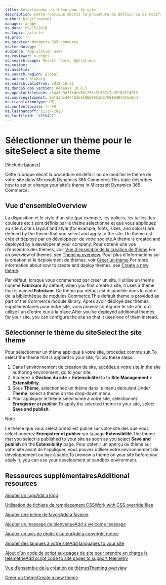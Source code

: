 ```yaml
---
title: Sélectionner un thème pour le site
description: Cette rubrique décrit la procédure de définir ou de modifier le thème de votre site dans Microsoft Dynamics 365 Commerce.
author: bicyclingfool
manager: annbe
ms.date: 09/15/2020
ms.topic: article
ms.prod: ''
ms.service: dynamics-365-commerce
ms.technology: ''
audience: Application user
ms.reviewer: v-chgri
ms.search.scope: Retail, Core, Operations
ms.custom: ''
ms.assetid: ''
ms.search.region: Global
ms.author: StuHarg
ms.search.validFrom: 2019-10-31
ms.dyn365.ops.version: Release 10.0.5
ms.openlocfilehash: c54a3e9471fdeb56f27fe7c567c7cd7f0b7fd218
ms.sourcegitcommit: 2ef23dcd4e42362186b9951e675010d97d55c6bd
ms.translationtype: HT
ms.contentlocale: fr-FR
ms.lasthandoff: 11/17/2020
ms.locfileid: "4556427"
---
```

# <a name="select-a-site-theme"></a><span data-ttu-id="5e0ee-103">Sélectionner un thème pour le site</span><span class="sxs-lookup"><span data-stu-id="5e0ee-103">Select a site theme</span></span>

[!include [banner](includes/banner.md)]

<span data-ttu-id="5e0ee-104">Cette rubrique décrit la procédure de définir ou de modifier le thème de votre site dans Microsoft Dynamics 365 Commerce.</span><span class="sxs-lookup"><span data-stu-id="5e0ee-104">This topic describes how to set or change your site's theme in Microsoft Dynamics 365 Commerce.</span></span>

## <a name="overview"></a><span data-ttu-id="5e0ee-105">Vue d'ensemble</span><span class="sxs-lookup"><span data-stu-id="5e0ee-105">Overview</span></span>

<span data-ttu-id="5e0ee-106">La disposition et le style d'un site (par exemple, les polices, les tailles, les couleurs etc.) sont définis par le thème sélectionné et que vous appliquez au site.</span><span class="sxs-lookup"><span data-stu-id="5e0ee-106">A site's layout and style (for example, fonts, sizes, and colors) are defined by the theme that you select and apply to the site.</span></span> <span data-ttu-id="5e0ee-107">Un thème est créé et déployé par un développeur de votre société.</span><span class="sxs-lookup"><span data-stu-id="5e0ee-107">A theme is created and deployed by a developer at your company.</span></span> <span data-ttu-id="5e0ee-108">Pour obtenir une vue d'ensemble des thèmes, voir [Vue d'ensemble de la création de thème](e-commerce-extensibility/theming.md).</span><span class="sxs-lookup"><span data-stu-id="5e0ee-108">For an overview of themes, see [Theming overview](e-commerce-extensibility/theming.md).</span></span> <span data-ttu-id="5e0ee-109">Pour plus d'informations sur la création et le déploiement de thèmes, voir [Créer un thème](e-commerce-extensibility/create-theme.md).</span><span class="sxs-lookup"><span data-stu-id="5e0ee-109">For more information about how to create and deploy themes, see [Create a new theme](e-commerce-extensibility/create-theme.md).</span></span>

<span data-ttu-id="5e0ee-110">Par défaut, lorsque vous commencez par créer un site, il utilise un thème nommé **Fabrikam**.</span><span class="sxs-lookup"><span data-stu-id="5e0ee-110">By default, when you first create a site, it uses a theme that is named **Fabrikam**.</span></span> <span data-ttu-id="5e0ee-111">Ce thème par défaut est disponible dans le cadre de la bibliothèque de modules Commerce.</span><span class="sxs-lookup"><span data-stu-id="5e0ee-111">This default theme is provided as part of the Commerce module library.</span></span> <span data-ttu-id="5e0ee-112">Après avoir déployé des thèmes supplémentaires pour votre site, vous pouvez configurer le site afin qu'il utilise l'un d'entre eux à la place.</span><span class="sxs-lookup"><span data-stu-id="5e0ee-112">After you've deployed additional themes for your site, you can configure the site so that it uses one of them instead.</span></span>

## <a name="select-the-site-theme"></a><span data-ttu-id="5e0ee-113">Sélectionner le thème du site</span><span class="sxs-lookup"><span data-stu-id="5e0ee-113">Select the site theme</span></span>

<span data-ttu-id="5e0ee-114">Pour sélectionner un thème appliqué à votre site, procédez comme suit.</span><span class="sxs-lookup"><span data-stu-id="5e0ee-114">To select the theme that is applied to your site, follow these steps.</span></span>

1. <span data-ttu-id="5e0ee-115">Dans l'environnement de création de site, accédez à votre site.</span><span class="sxs-lookup"><span data-stu-id="5e0ee-115">In the site authoring environment, go to your site.</span></span>
1. <span data-ttu-id="5e0ee-116">Accédez à **Gestion du site** \> **Extensibilité**.</span><span class="sxs-lookup"><span data-stu-id="5e0ee-116">Go to **Site Management** \> **Extensibility**.</span></span>
1. <span data-ttu-id="5e0ee-117">Sous **Thème**, sélectionnez un thème dans le menu déroulant.</span><span class="sxs-lookup"><span data-stu-id="5e0ee-117">Under **Theme**, select a theme on the drop-down menu.</span></span>
1. <span data-ttu-id="5e0ee-118">Pour appliquer le thème sélectionné à votre site, sélectionnez **Enregistrer et publier**.</span><span class="sxs-lookup"><span data-stu-id="5e0ee-118">To apply the selected theme to your site, select **Save and publish**.</span></span>

> [!NOTE]
> <span data-ttu-id="5e0ee-119">Le thème que vous sélectionnez est publié sur votre site dès que vous sélectionnerez **Enregistrer et publier** sur la page **Extensibilité**.</span><span class="sxs-lookup"><span data-stu-id="5e0ee-119">The theme that you select is published to your site as soon as you select **Save and publish** on the **Extensibility** page.</span></span> <span data-ttu-id="5e0ee-120">Pour obtenir un aperçu du thème sur votre site avant de l'appliquer, vous pouvez utiliser votre environnement de développement ou bac à sable.</span><span class="sxs-lookup"><span data-stu-id="5e0ee-120">To preview a theme on your site before you apply it, you can use your development or sandbox environment.</span></span>

## <a name="additional-resources"></a><span data-ttu-id="5e0ee-121">Ressources supplémentaires</span><span class="sxs-lookup"><span data-stu-id="5e0ee-121">Additional resources</span></span>

[<span data-ttu-id="5e0ee-122">Ajouter un logo</span><span class="sxs-lookup"><span data-stu-id="5e0ee-122">Add a logo</span></span>](add-logo.md)

[<span data-ttu-id="5e0ee-123">Utilisation de fichiers de remplacement CSS</span><span class="sxs-lookup"><span data-stu-id="5e0ee-123">Work with CSS override files</span></span>](css-override-files.md)

[<span data-ttu-id="5e0ee-124">Ajouter une icône de favori</span><span class="sxs-lookup"><span data-stu-id="5e0ee-124">Add a favicon</span></span>](add-favicon.md)

[<span data-ttu-id="5e0ee-125">Ajouter un message de bienvenue</span><span class="sxs-lookup"><span data-stu-id="5e0ee-125">Add a welcome message</span></span>](add-welcome-message.md)

[<span data-ttu-id="5e0ee-126">Ajouter un avis de droits d’auteur</span><span class="sxs-lookup"><span data-stu-id="5e0ee-126">Add a copyright notice</span></span>](add-copyright-notice.md)

[<span data-ttu-id="5e0ee-127">Ajouter des langues à votre site</span><span class="sxs-lookup"><span data-stu-id="5e0ee-127">Add languages to your site</span></span>](add-languages-to-site.md)

[<span data-ttu-id="5e0ee-128">Ajout d’un code de script aux pages de site pour prendre en charge la télémétrie</span><span class="sxs-lookup"><span data-stu-id="5e0ee-128">Add script code to site pages to support telemetry</span></span>](add-telemetry.md)

[<span data-ttu-id="5e0ee-129">Vue d’ensemble de la création de thèmes</span><span class="sxs-lookup"><span data-stu-id="5e0ee-129">Theming overview</span></span>](e-commerce-extensibility/theming.md)

[<span data-ttu-id="5e0ee-130">Créer un thème</span><span class="sxs-lookup"><span data-stu-id="5e0ee-130">Create a new theme</span></span>](e-commerce-extensibility/create-theme.md)

